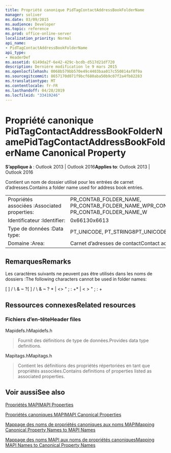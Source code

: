 ```yaml
---
title: Propriété canonique PidTagContactAddressBookFolderName
manager: soliver
ms.date: 03/09/2015
ms.audience: Developer
ms.topic: reference
ms.prod: office-online-server
localization_priority: Normal
api_name:
- PidTagContactAddressBookFolderName
api_type:
- HeaderDef
ms.assetid: 6149da2f-6e42-429c-bcdb-d517d21df720
description: Dernière modification le 9 mars 2015
ms.openlocfilehash: 0068b579bb570e49c4403baa017c550814af8f9a
ms.sourcegitcommit: 8657170d071f9bcf680aba50b9c07f2a4fb82283
ms.translationtype: MT
ms.contentlocale: fr-FR
ms.lasthandoff: 04/28/2019
ms.locfileid: "33419246"
---
```

# <a name="pidtagcontactaddressbookfoldername-canonical-property"></a><span data-ttu-id="cac6d-103">Propriété canonique PidTagContactAddressBookFolderName</span><span class="sxs-lookup"><span data-stu-id="cac6d-103">PidTagContactAddressBookFolderName Canonical Property</span></span>

  
  
<span data-ttu-id="cac6d-104">**S’applique à** : Outlook 2013 | Outlook 2016</span><span class="sxs-lookup"><span data-stu-id="cac6d-104">**Applies to**: Outlook 2013 | Outlook 2016</span></span> 
  
<span data-ttu-id="cac6d-105">Contient un nom de dossier utilisé pour les entrées de carnet d’adresses.</span><span class="sxs-lookup"><span data-stu-id="cac6d-105">Contains a folder name used for address book entries.</span></span>
  
|||
|:-----|:-----|
|<span data-ttu-id="cac6d-106">Propriétés associées :</span><span class="sxs-lookup"><span data-stu-id="cac6d-106">Associated properties:</span></span>  <br/> |<span data-ttu-id="cac6d-107">PR_CONTAB_FOLDER_NAME, PR_CONTAB_FOLDER_NAME_W</span><span class="sxs-lookup"><span data-stu-id="cac6d-107">PR_CONTAB_FOLDER_NAME, PR_CONTAB_FOLDER_NAME_W</span></span>  <br/> |
|<span data-ttu-id="cac6d-108">Identificateur :</span><span class="sxs-lookup"><span data-stu-id="cac6d-108">Identifier:</span></span>  <br/> |<span data-ttu-id="cac6d-109">0x6613</span><span class="sxs-lookup"><span data-stu-id="cac6d-109">0x6613</span></span>  <br/> |
|<span data-ttu-id="cac6d-110">Type de données :</span><span class="sxs-lookup"><span data-stu-id="cac6d-110">Data type:</span></span>  <br/> |<span data-ttu-id="cac6d-111">PT_UNICODE, PT_STRING8</span><span class="sxs-lookup"><span data-stu-id="cac6d-111">PT_UNICODE, PT_STRING8</span></span>  <br/> |
|<span data-ttu-id="cac6d-112">Domaine :</span><span class="sxs-lookup"><span data-stu-id="cac6d-112">Area:</span></span>  <br/> |<span data-ttu-id="cac6d-113">Carnet d’adresses de contact</span><span class="sxs-lookup"><span data-stu-id="cac6d-113">Contact address book</span></span>  <br/> |
   
## <a name="remarks"></a><span data-ttu-id="cac6d-114">Remarques</span><span class="sxs-lookup"><span data-stu-id="cac6d-114">Remarks</span></span>

<span data-ttu-id="cac6d-115">Les caractères suivants ne peuvent pas être utilisés dans les noms de dossiers :</span><span class="sxs-lookup"><span data-stu-id="cac6d-115">The following characters cannot be used in folder names:</span></span>
  
<span data-ttu-id="cac6d-116">[ ] / \ &amp; ~ ?</span><span class="sxs-lookup"><span data-stu-id="cac6d-116">[ ] / \ &amp; ~ ?</span></span> <span data-ttu-id="cac6d-117">\* | \<\> " ; : +</span><span class="sxs-lookup"><span data-stu-id="cac6d-117">\* | \< \> " ; : +</span></span>
  
## <a name="related-resources"></a><span data-ttu-id="cac6d-118">Ressources connexes</span><span class="sxs-lookup"><span data-stu-id="cac6d-118">Related resources</span></span>

### <a name="header-files"></a><span data-ttu-id="cac6d-119">Fichiers d’en-tête</span><span class="sxs-lookup"><span data-stu-id="cac6d-119">Header files</span></span>

<span data-ttu-id="cac6d-120">Mapidefs.h</span><span class="sxs-lookup"><span data-stu-id="cac6d-120">Mapidefs.h</span></span>
  
> <span data-ttu-id="cac6d-121">Fournit des définitions de type de données.</span><span class="sxs-lookup"><span data-stu-id="cac6d-121">Provides data type definitions.</span></span>
    
<span data-ttu-id="cac6d-122">Mapitags.h</span><span class="sxs-lookup"><span data-stu-id="cac6d-122">Mapitags.h</span></span>
  
> <span data-ttu-id="cac6d-123">Contient les définitions des propriétés répertoriées en tant que propriétés associées.</span><span class="sxs-lookup"><span data-stu-id="cac6d-123">Contains definitions of properties listed as associated properties.</span></span>
    
## <a name="see-also"></a><span data-ttu-id="cac6d-124">Voir aussi</span><span class="sxs-lookup"><span data-stu-id="cac6d-124">See also</span></span>



[<span data-ttu-id="cac6d-125">Propriétés MAPI</span><span class="sxs-lookup"><span data-stu-id="cac6d-125">MAPI Properties</span></span>](mapi-properties.md)
  
[<span data-ttu-id="cac6d-126">Propriétés canoniques MAPI</span><span class="sxs-lookup"><span data-stu-id="cac6d-126">MAPI Canonical Properties</span></span>](mapi-canonical-properties.md)
  
[<span data-ttu-id="cac6d-127">Mappage des noms de propriétés canoniques aux noms MAPI</span><span class="sxs-lookup"><span data-stu-id="cac6d-127">Mapping Canonical Property Names to MAPI Names</span></span>](mapping-canonical-property-names-to-mapi-names.md)
  
[<span data-ttu-id="cac6d-128">Mappage des noms MAPI aux noms de propriétés canoniques</span><span class="sxs-lookup"><span data-stu-id="cac6d-128">Mapping MAPI Names to Canonical Property Names</span></span>](mapping-mapi-names-to-canonical-property-names.md)

